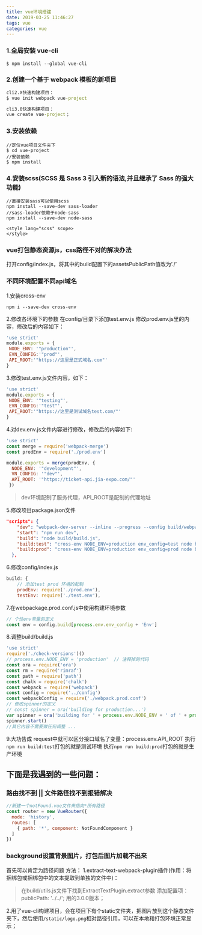```yaml
---
title: vue环境搭建
date: 2019-03-25 11:46:27
tags: vue
categories: vue
---
```


### 1.全局安装 vue-cli
```
$ npm install --global vue-cli
```

### 2.创建一个基于 webpack 模板的新项目
```cmd
cli2.X快速构建项目：
$ vue init webpack vue-project

cli3.0快速构建项目：
vue create vue-project；
```

### 3.安装依赖
```
//定位vue项目文件夹下
$ cd vue-project
//安装依赖
$ npm install
```

### 4.安装scss(SCSS 是 Sass 3 引入新的语法,并且继承了 Sass 的强大功能)
```
//直接安装sass可以使用scss
npm install --save-dev sass-loader
//sass-loader依赖于node-sass
npm install --save-dev node-sass
```
```style
<style lang="scss" scope>
</style>
```

### vue打包静态资源js，css路径不对的解决办法
打开config/index.js，将其中的build配置下的assetsPublicPath值改为’./’

### 不同环境配置不同api域名
1.安装cross-env
```npm
npm i --save-dev cross-env
```

2.修改各环境下的参数
在config/目录下添加test.env.js
修改prod.env.js里的内容，修改后的内容如下：
```js
'use strict'
module.exports = {
 NODE_ENV: '"production"',
 EVN_CONFIG:'"prod"',
 API_ROOT:'"https://这里是正式域名.com"'
}
```

3.修改test.env.js文件内容，如下：
```js
'use strict'
module.exports = {
 NODE_ENV: '"testing"',
 EVN_CONFIG:'"test"',
 API_ROOT:'"https://这里是测试域名test.com/"'
}
```

4.对dev.env.js文件内容进行修改，修改后的内容如下:
```js
'use strict'
const merge = require('webpack-merge')
const prodEnv = require('./prod.env')

module.exports = merge(prodEnv, {
  NODE_ENV: '"development"',
  VN_CONFIG: '"dev"',
  API_ROOT: '"https://ticket-api.jia-expo.com/"'
 })
```
> dev环境配制了服务代理，API_ROOT是配制的代理地址

5.修改项目package.json文件
```json
"scripts": {
    "dev": "webpack-dev-server --inline --progress --config build/webpack.dev.conf.js",
    "start": "npm run dev",
    "build": "node build/build.js",
    "build:test": "cross-env NODE_ENV=production env_config=test node build/build.js",
    "build:prod": "cross-env NODE_ENV=production env_config=prod node build/build.js"
  },
```

6.修改config/index.js
```js
build: {
    // 添加test prod 环境的配制
    prodEnv: require('./prod.env'),
    testEnv: require('./test.env'),
```

7.在webpackage.prod.conf.js中使用构建环境参数
```js
// 个性env常量的定义
const env = config.build[process.env.env_config + 'Env']
```

8.调整build/build.js　
```js
'use strict'
require('./check-versions')()
// process.env.NODE_ENV = 'production'  // 注释掉的代码
const ora = require('ora')
const rm = require('rimraf')
const path = require('path')
const chalk = require('chalk')
const webpack = require('webpack')
const config = require('../config')
const webpackConfig = require('./webpack.prod.conf')
// 修改spinner的定义
// const spinner = ora('building for production...')
var spinner = ora('building for ' + process.env.NODE_ENV + ' of ' + process.env.env_config+ ' mode...' )
spinner.start()
//其它内容不需要做任何调整 ...
```

9.大功告成
request中就可以区分接口域名了变量：process.env.API_ROOT
执行`npm run build:test`打包的就是测试环境
执行`npm run build:prod`打包的就是生产环境


## 下面是我遇到的一些问题：
### 路由找不到 || 文件路径找不到报错解决
```js
//新建一个notFound.vue文件来指向*所有路径
const router = new VueRouter({
  mode: 'history',
  routes: [
    { path: '*', component: NotFoundComponent }
  ]
})
```

### background设置背景图片，打包后图片加载不出来
首先可以肯定为路径问题
方法：
1.extract-text-webpack-plugin插件(作用：将捆绑包或捆绑包中的文本提取到单独的文件中)：
> 在build/utils.js文件下找到ExtractTextPlugin.extract参数
> 添加配置项：publicPath: '../../';
> 用的3.0.0版本；

2.用了vue-cli构建项目，会在项目下有个static文件夹，把图片放到这个静态文件夹下，然后使用`/static/logo.png`相对路径引用，可以在本地和打包环境正常显示；